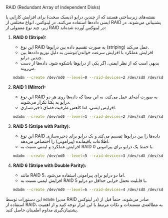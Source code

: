 RAID (Redundant Array of Independent Disks) 

نقشه‌های زیرساختی هستند که از چندین درایو (دیسک سخت) برای افزایش کارایی یا ایمنی داده‌ها استفاده می‌کنند. در لینوکس، انواع مختلفی از RAID پشتیبانی می‌شوند. در زیر، چند نوع معمولی از RAID در لینوکس آورده شده‌اند:

1. **RAID 0 (Stripe):**
   - این نوع RAID به صورت تقسیم داده بین درایوها (striping) عمل می‌کند.
   - افزایش عملکرد با افزایش سرعت خواندن/نوشتن به دلیل توزیع داده‌ها بین چندین درایو.
   - بدیهی است که از نظر ایمنی، اگر یکی از درایوها باشکوه شود، داده‌ها از دست می‌روند.

   ```bash
   mdadm --create /dev/md0 --level=0 --raid-devices=2 /dev/sdX /dev/sdY
   ```

2. **RAID 1 (Mirror):**
   - این نوع RAID به صورت آینه‌ای عمل می‌کند، به این معنا که داده‌ها روی هر دو درایو به یکتا تکرار می‌شوند.
   - افزایش ایمنی، اما کاهش ظرفیت فضای ذخیره‌سازی.
   
   ```bash
   mdadm --create /dev/md0 --level=1 --raid-devices=2 /dev/sdX /dev/sdY
   ```

3. **RAID 5 (Stripe with Parity):**
   - این نوع RAID داده‌ها را بین درایوها تقسیم می‌کند و یک درایو برای ذخیره‌سازی اطلاعات باقیمانده (پیرامونی) را اختصاص می‌دهد.
   - افزایش عملکرد و ایمنی نسبت به RAID 0 با حفظ یک درایو برای پیرامونی.

   ```bash
   mdadm --create /dev/md0 --level=5 --raid-devices=3 /dev/sdX /dev/sdY /dev/sdZ
   ```

4. **RAID 6 (Stripe with Double Parity):**
   - مانند RAID 5، اما دو درایو برای پیرامونی استفاده می‌شود.
   - افزایش ایمنی نسبت به RAID 5 با قابلیت تحمل خرابی حداقل دو درایو.

   ```bash
   mdadm --create /dev/md0 --level=6 --raid-devices=4 /dev/sdX /dev/sdY /dev/sdZ /dev/sdW
   ```

این دستورات توسط `mdadm` (مدیر RAID در لینوکس) صادر می‌شوند. حتماً قبل از استفاده از RAID، به مطالعه‌ی مستندات و نکات مرتبط با این ابزار توجه کنید و از اهمیت پشتیبان‌گیری مداوم اطمینان حاصل کنید.
